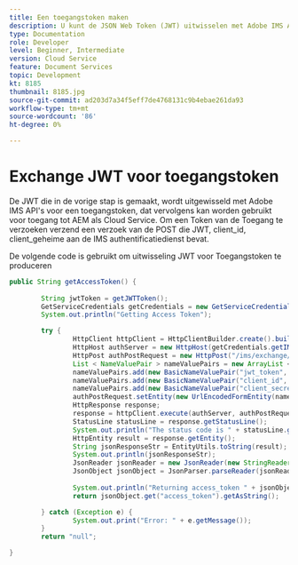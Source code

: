 ```yaml
---
title: Een toegangstoken maken
description: U kunt de JSON Web Token (JWT) uitwisselen met Adobe IMS API's voor een AEM toegangstoken.
type: Documentation
role: Developer
level: Beginner, Intermediate
version: Cloud Service
feature: Document Services
topic: Development
kt: 8185
thumbnail: 8185.jpg
source-git-commit: ad203d7a34f5eff7de4768131c9b4ebae261da93
workflow-type: tm+mt
source-wordcount: '86'
ht-degree: 0%

---
```


# Exchange JWT voor toegangstoken


De JWT die in de vorige stap is gemaakt, wordt uitgewisseld met Adobe IMS API&#39;s voor een toegangstoken, dat vervolgens kan worden gebruikt voor toegang tot AEM als Cloud Service. Om een Token van de Toegang te verzoeken verzend een verzoek van de POST die JWT, client_id, client_geheime aan de IMS authentificatiedienst bevat.

De volgende code is gebruikt om uitwisseling JWT voor Toegangstoken te produceren

```java
public String getAccessToken() {
        
        String jwtToken = getJWTToken();
        GetServiceCredentials getCredentials = new GetServiceCredentials();
        System.out.println("Getting Access Token");

        try {
                HttpClient httpClient = HttpClientBuilder.create().build();
                HttpHost authServer = new HttpHost(getCredentials.getIMS_ENDPOINT(), 443, "https");
                HttpPost authPostRequest = new HttpPost("/ims/exchange/jwt");
                List < NameValuePair > nameValuePairs = new ArrayList < NameValuePair > ();
                nameValuePairs.add(new BasicNameValuePair("jwt_token", jwtToken));
                nameValuePairs.add(new BasicNameValuePair("client_id", getCredentials.getCLIENT_ID()));
                nameValuePairs.add(new BasicNameValuePair("client_secret", getCredentials.getCLIENT_SECRET()));
                authPostRequest.setEntity(new UrlEncodedFormEntity(nameValuePairs, Consts.UTF_8));
                HttpResponse response;
                response = httpClient.execute(authServer, authPostRequest);
                StatusLine statusLine = response.getStatusLine();
                System.out.println("The status code is " + statusLine.getStatusCode());
                HttpEntity result = response.getEntity();
                String jsonResponseStr = EntityUtils.toString(result);
                System.out.println(jsonResponseStr);
                JsonReader jsonReader = new JsonReader(new StringReader(jsonResponseStr));
                JsonObject jsonObject = JsonParser.parseReader(jsonReader).getAsJsonObject();
                
                System.out.println("Returning access_token " + jsonObject.get("access_token").getAsString());
                return jsonObject.get("access_token").getAsString();

        } catch (Exception e) {
                System.out.print("Error: " + e.getMessage());
        }
        return "null";

}
```
